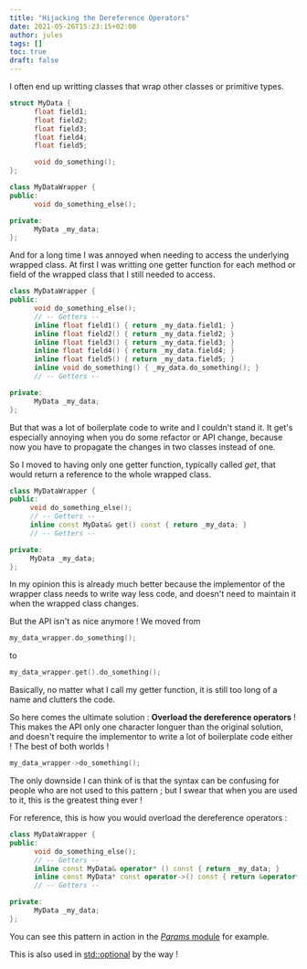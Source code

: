 ```yaml
---
title: "Hijacking the Dereference Operators"
date: 2021-05-26T15:23:15+02:00
author: jules
tags: []
toc: true
draft: false
---
```


I often end up writting classes that wrap other classes or primitive types.

```cpp
struct MyData {
      float field1;
      float field2;
      float field3;
      float field4;
      float field5;

      void do_something();
};
```

```cpp
class MyDataWrapper {
public:
      void do_something_else();

private:
      MyData _my_data;
};
```

And for a long time I was annoyed when needing to access the underlying wrapped class. At first I was writting one getter function for each method or field of the wrapped class that I still needed to access.

```cpp
class MyDataWrapper {
public:
      void do_something_else();
      // -- Getters --
      inline float field1() { return _my_data.field1; }
      inline float field2() { return _my_data.field2; }
      inline float field3() { return _my_data.field3; }
      inline float field4() { return _my_data.field4; }
      inline float field5() { return _my_data.field5; }
      inline void do_something() { _my_data.do_something(); }
      // -- Getters --

private:
      MyData _my_data;
};
```

But that was a lot of boilerplate code to write and I couldn't stand it. It get's especially annoying when you do some refactor or API change, because now you have to propagate the changes in two classes instead of one.

 So I moved to having only one getter function, typically called *get*, that would return a reference to the whole wrapped class.

 ```cpp
class MyDataWrapper {
public:
      void do_something_else();
      // -- Getters --
      inline const MyData& get() const { return _my_data; }
      // -- Getters --

private:
      MyData _my_data;
};
```

In my opinion this is already much better because the implementor of the wrapper class needs to write way less code, and doesn't need to maintain it when the wrapped class changes.

But the API isn't as nice anymore ! We moved from

```cpp
my_data_wrapper.do_something();
```

to

```cpp
my_data_wrapper.get().do_something();
```

Basically, no matter what I call my getter function, it is still too long of a name and clutters the code.

So here comes the ultimate solution : **Overload the dereference operators** ! This makes the API only one character longuer than the original solution, and doesn't require the implementor to write a lot of boilerplate code either ! The best of both worlds !

```cpp
my_data_wrapper->do_something();
```

The only downside I can think of is that the syntax can be confusing for people who are not used to this pattern ; but I swear that when you are used to it, this is the greatest thing ever !

For reference, this is how you would overload the dereference operators :

```cpp
class MyDataWrapper {
public:
      void do_something_else();
      // -- Getters --
      inline const MyData& operator* () const { return _my_data; }
      inline const MyData* const operator->() const { return &operator*(); } // Reuse the implementation of operator*
      // -- Getters --

private:
      MyData _my_data;
};
```

You can see this pattern in action in the [*Params* module](https://github.com/CoolLibs/Params/blob/main/src/Cool/Params/Params.h) for example.

This is also used in [std::optional](https://en.cppreference.com/w/cpp/utility/optional) by the way !